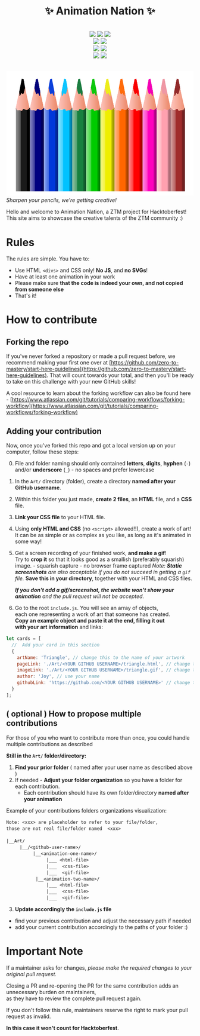 <h1 style="display:flex;justify-content:center;color:">✨ Animation Nation ✨</h1>
<br>
<div align="center">
  <img src="https://img.shields.io/github/stars/zero-to-mastery/Animation-Nation?style=for-the-badge" />
  <img src="https://img.shields.io/github/repo-size/zero-to-mastery/Animation-Nation?style=for-the-badge" />
  <img src="https://img.shields.io/github/forks/zero-to-mastery/Animation-Nation?style=for-the-badge" />
  <br>
  <img src="https://img.shields.io/github/last-commit/zero-to-mastery/Animation-Nation?style=for-the-badge" />
  <img src="https://img.shields.io/github/contributors-anon/zero-to-mastery/Animation-Nation?style=for-the-badge" />
  <br>
  <img src="https://img.shields.io/github/issues/zero-to-mastery/Animation-Nation?style=for-the-badge" />
  <img src="https://img.shields.io/github/issues-pr/zero-to-mastery/Animation-Nation?style=for-the-badge" />
  <br>
  <img src="https://img.shields.io/github/issues-closed-raw/zero-to-mastery/Animation-Nation?style=for-the-badge" />
  <img src="https://img.shields.io/github/issues-pr-closed-raw/zero-to-mastery/Animation-Nation?style=for-the-badge" />
</div>
<br>

![header-picture](./public/images/colourpencils.png)
_Sharpen your pencils, we're getting creative!_

Hello and welcome to Animation Nation, a ZTM project for Hacktoberfest! This site aims to showcase the creative talents of the ZTM community :)

# Rules

The rules are simple. You have to:

- Use HTML `<divs>` and CSS only! **No JS**, and **no SVGs**!
- Have at least one animation in your work
- Please make sure **that the code is indeed your own, and not copied from someone else**
- That's it!

# How to contribute

## Forking the repo

If you've never forked a repository or made a pull request before, we recommend making your first one over at [https://github.com/zero-to-mastery/start-here-guidelines](https://github.com/zero-to-mastery/start-here-guidelines). That will count towards your total, and then you'll be ready to take on this challenge with your new GitHub skills!

A cool resource to learn about the forking workflow can also be found here - [https://www.atlassian.com/git/tutorials/comparing-workflows/forking-workflow](https://www.atlassian.com/git/tutorials/comparing-workflows/forking-workflow)

## Adding your contribution

Now, once you've forked this repo and got a local version up on your computer, follow these steps:

0. File and folder naming should only contained **letters**, **digits**, **hyphen** (`-`) and/or **underscore** (`_`) - no spaces and prefer lowercase

1. In the `Art/` directory (folder), create a directory **named after your GitHub username**.

2. Within this folder you just made, **create 2 files**, an **HTML** file, and a **CSS** file.

3. **Link your CSS file** to your HTML file.

4. Using **only HTML and CSS** (no `<script>` allowed!!), create a work of art!  
   It can be as simple or as complex as you like, as long as it's animated in some way!

5. Get a screen recording of your finished work, **and make a gif**!  
   Try to **crop it** so that it looks good as a smallish (preferably squarish) image. - squarish capture - no browser frame captured
   _Note: **Static screenshots** are also acceptable if you do not succeed in getting a `gif` file._
   **Save this in your directory**, together with your HTML and CSS files.

   _**If you don't add a gif/screenshot, the website won't show your  
    animation** and the pull request will not be accepted._

6. Go to the root `include.js`. You will see an array of objects,  
   each one representing a work of art that someone has created.  
   **Copy an example object and paste it at the end, filling it out  
   with your art information** and links:

```js
let cards = [
  //  Add your card in this section
  {
    artName: 'Triangle', // change this to the name of your artwork
    pageLink: './Art/<YOUR GITHUB USERNAME>/triangle.html', // change this
    imageLink: './Art/<YOUR GITHUB USERNAME>/triangle.gif', // change this
    author: 'Joy', // use your name
    githubLink: 'https://github.com/<YOUR GITHUB USERNAME>' // change this
  }
];
```

## ( optional ) How to propose multiple contributions

For those of you who want to contribute more than once,
you could handle multiple contributions as described

**Still in the `Art/` folder/directory:**

1. **Find your prior folder** ( named after your user name as described above )
2. If needed - **Adjust your folder organization** so you have a folder for each contribution.
   - Each contribution should have its own folder/directory **named after your animation**

Example of your contributions folders organizations visualization:

```txt
Note: <xxx> are placeholder to refer to your file/folder,
those are not real file/folder named  <xxx>

|__Art/
     |__/<github-user-name>/
          |__<animation-one-name>/
               |___ <html-file>
               |___  <css-file>
               |___  <gif-file>
           |__<animation-two-name>/
               |___ <html-file>
               |___  <css-file>
               |___  <gif-file>

```

3. **Update accordingly the `include.js` file**

- find your previous contribution and adjust the necessary path if needed
- add your current contribution accordingly to the paths of your folder :)

# Important Note

If a maintainer asks for changes, _please make the required changes to your original pull request._

Closing a PR and re-opening the PR for the same contribution adds an unnecessary burden on maintainers,  
as they have to review the complete pull request again.

If you don't follow this rule, maintainers reserve the right to mark your pull request as invalid.

**In this case it won't count for Hacktoberfest**.
